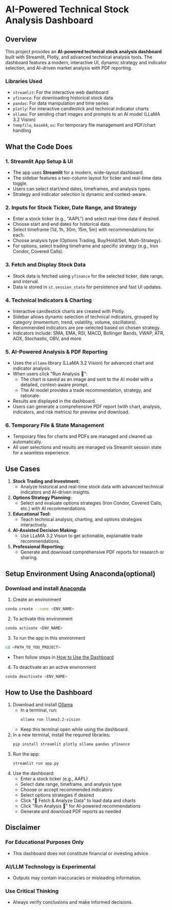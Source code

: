 # AI-Powered Technical Stock Analysis Dashboard


## **Overview**
This project provides an **AI-powered technical stock analysis dashboard** built with Streamlit, Plotly, and advanced technical analysis tools. The dashboard features a modern, interactive UI, dynamic strategy and indicator selection, and AI-driven market analysis with PDF reporting.



### **Libraries Used**
- `streamlit`: For the interactive web dashboard
- `yfinance`: For downloading historical stock data
- `pandas`: For data manipulation and time series
- `plotly`: For interactive candlestick and technical indicator charts
- `ollama`: For sending chart images and prompts to an AI model (LLaMA 3.2 Vision)
- `tempfile`, `base64`, `os`: For temporary file management and PDF/chart handling



## **What the Code Does**


### **1. Streamlit App Setup & UI**
- The app uses **Streamlit** for a modern, wide-layout dashboard.
- The sidebar features a two-column layout for ticker and real-time data toggle.
- Users can select start/end dates, timeframes, and analysis types.
- Strategy and indicator selection is dynamic and context-aware.




### **2. Inputs for Stock Ticker, Date Range, and Strategy**
- Enter a stock ticker (e.g., "AAPL") and select real-time data if desired.
- Choose start and end dates for historical data.
- Select timeframe (1d, 1h, 30m, 15m, 5m) with recommendations for each.
- Choose analysis type (Options Trading, Buy/Hold/Sell, Multi-Strategy).
- For options, select trading timeframe and specific strategy (e.g., Iron Condor, Covered Calls).




### **3. Fetch and Display Stock Data**
- Stock data is fetched using `yfinance` for the selected ticker, date range, and interval.
- Data is stored in `st.session_state` for persistence and fast UI updates.




### **4. Technical Indicators & Charting**
- Interactive candlestick charts are created with Plotly.
- Sidebar allows dynamic selection of technical indicators, grouped by category (momentum, trend, volatility, volume, oscillators).
- Recommended indicators are pre-selected based on chosen strategy.
- Indicators include: SMA, EMA, RSI, MACD, Bollinger Bands, VWAP, ATR, ADX, Stochastic, OBV, and more.




### **5. AI-Powered Analysis & PDF Reporting**
- Uses the `ollama` library (LLaMA 3.2 Vision) for advanced chart and indicator analysis.
- When users click "Run Analysis 💸":
  - The chart is saved as an image and sent to the AI model with a detailed, context-aware prompt.
  - The AI model provides a trade recommendation, strategy, and rationale.
- Results are displayed in the dashboard.
- Users can generate a comprehensive PDF report (with chart, analysis, indicators, and risk metrics) for preview and download.




### **6. Temporary File & State Management**
- Temporary files for charts and PDFs are managed and cleaned up automatically.
- All user selections and results are managed via Streamlit session state for a seamless experience.




## **Use Cases**

1. **Stock Trading and Investment:**
   - Analyze historical and real-time stock data with advanced technical indicators and AI-driven insights.
2. **Options Strategy Planning:**
   - Select and evaluate options strategies (Iron Condor, Covered Calls, etc.) with AI recommendations.
3. **Educational Tool:**
   - Teach technical analysis, charting, and options strategies interactively.
4. **AI-Assisted Decision Making:**
   - Use LLaMA 3.2 Vision to get actionable, explainable trade recommendations.
5. **Professional Reporting:**
   - Generate and download comprehensive PDF reports for research or sharing.


## **Setup Environment Using Anaconda(optional)**
### Download and install [Anaconda](https://www.anaconda.com/download)
1. Create an environment 
```bash
conda create --name <ENV_NAME>
```    
2. To activate this environment
```bash
conda activate <ENV_NAME>
```
3. To run the app in this environment
```bash
cd <PATH_TO_YOU_PROJECT>
```
   - Then follow steps in [How to Use the Dashboard](#how-to-use-the-dashboard)

4. To deactivate an an active environment
```bash
conda deactivate <ENV_NAME>
```



## **How to Use the Dashboard**

1. Download and install [Ollama](https://ollama.com/)
   - In a terminal, run:
     ```bash
     ollama run llama3.2-vision
     ```
   - Keep this terminal open while using the dashboard.
2. In a new terminal, install the required libraries:
   ```bash
   pip install streamlit plotly ollama pandas yfinance
   ```
3. Run the app:
   ```bash
   streamlit run app.py
   ```
4. Use the dashboard:
   - Enter a stock ticker (e.g., AAPL)
   - Select date range, timeframe, and analysis type
   - Choose or accept recommended indicators
   - Select options strategies if desired
   - Click "🔄 Fetch & Analyze Data" to load data and charts
   - Click "Run Analysis 💸" for AI-powered recommendations
   - Generate and download PDF reports as needed


## **Disclaimer**

### For Educational Purposes Only
- This dashboard does not constitute financial or investing advice.
### AI/LLM Technology is Experimental
- Outputs may contain inaccuracies or misleading information.
### Use Critical Thinking
- Always verify conclusions and make informed decisions.